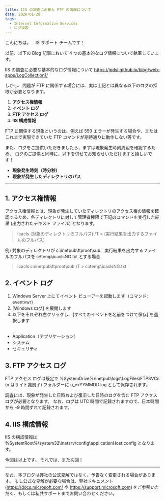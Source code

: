 ```yaml
---
title: IIS の調査に必要な FTP の情報について
date: 2020-01-28
tags: 
  - Internet Information Services
  - ログ採取
---
```


こんにちは。
 
IIS サポート チームです！

以前、以下の Blog 記事において 4 つの基本的なログ情報について執筆しています。

  IIS の調査に必要な基本的なログ情報について
  https://jpdsi.github.io/blog/web-apps/LogCollection1/


しかし、問題が FTP に関係する場合には、実は上記とは異なる以下のログの採取が必要となります。

1. **アクセス権情報**
2. **イベント ログ**
3. **FTP アクセス ログ**
4. **IIS 構成情報**

FTP に関係する現象というのは、例えば 550 エラーが発生する場合や、または
これまで実現できていた FTP コマンドが期待通りに動作しない等です。

また、ログをご提供いただきましたら、まずは現象発生時刻周辺を確認するため、
ログのご提供と同時に、以下を併せてお知らせいただけますと嬉しいです！

- **現象発生時刻（時分秒）**
- **現象が発生したディレクトリのパス**

---------------
## 1. アクセス権情報
アクセス権情報とは、現象が発生していたディレクトリのアクセス権の情報を確認するため、各ディレクトリに対して管理者権限で下記のコマンドを実行した結果 (出力されたテキスト ファイル) となります。

  >icacls (対象のディレクトリのフルパス) /T > (実行結果を出力するファイルのフルパス)
   
例) 対象のディレクトリが c:\inetpub\ftproot\sub、実行結果を出力するファイルのフルパスを c:\temp\icaclsNG.txt とする場合

  >icacls c:\inetpub\ftproot\sub /T > c:\temp\icaclsNG.txt

## 2. イベント ログ
1. Windows Server 上にてイベント ビューアーを起動します（コマンド: eventvwr）
2. [Windows ログ] を展開します
3. 以下をそれぞれ右クリックし、[すべてのイベントを名前をつけて保存] を選択します    
 
- Application（アプリケーション）
- システム
- セキュリティ

## 3. FTP アクセス ログ
FTP アクセス ログは既定で %SystemDrive%\inetpub\logs\LogFiles\FTPSVCn (n はサイト識別子) フォルダーに u_exYYMMDD.log として保存されます。

調査には、現象が発生した日時および復旧した日時のログを含む FTP アクセスログが必要となります。
なお、ログは UTC 時間で記録されますので、日本時間から -9 時間ずれて記録されます。

## 4. IIS 構成情報
IIS の構成情報は %SystemRoot%\system32\inetsrv\config\applicationHost.config となります。


今回は以上です。 それでは、また次回！

---
なお、本ブログは弊社の公式見解ではなく、予告なく変更される場合があります。 もし公式な見解が必要な場合は、弊社ドキュメント (https://docs.microsoft.com/ や https://support.microsoft.com) をご参照いただく、もしくは私共サポートまでお問い合わせください。